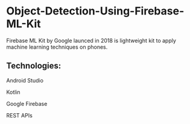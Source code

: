 # Object-Detection-Using-Firebase-ML-Kit

Firebase ML Kit by Google launced in 2018 is lightweight kit to apply machine learning techniques on phones. 

## Technologies:

Android Studio

Kotlin

Google Firebase

REST APIs

